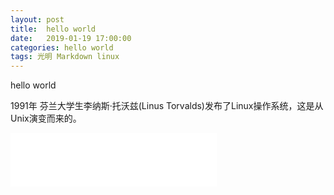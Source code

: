 ```yaml
---
layout: post
title:  hello world
date:   2019-01-19 17:00:00
categories: hello world
tags: 光明 Markdown linux
---
```

hello world

1991年 芬兰大学生李纳斯·托沃兹(Linus Torvalds)发布了Linux操作系统，这是从Unix演变而来的。


<iframe frameborder="no" border="0" marginwidth="0" marginheight="0" width=330 height=86 src="//music.163.com/outchain/player?type=2&id=5273899&auto=1&height=66"></iframe>
